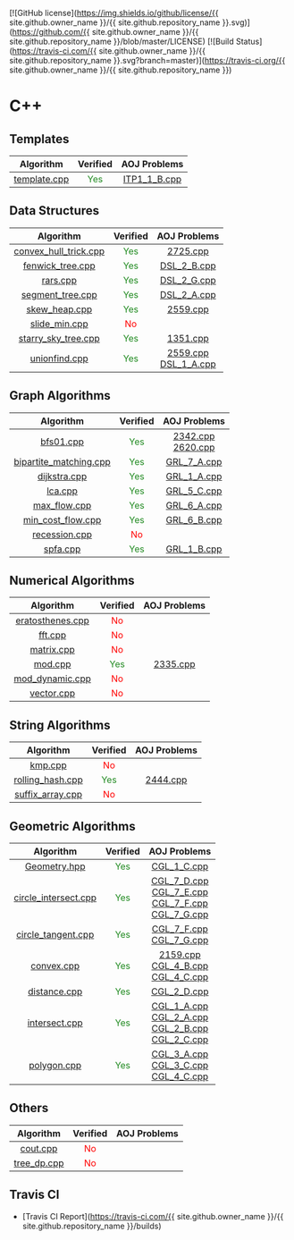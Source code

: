 [![GitHub license](https://img.shields.io/github/license/{{ site.github.owner_name }}/{{ site.github.repository_name }}.svg)](https://github.com/{{ site.github.owner_name }}/{{ site.github.repository_name }}/blob/master/LICENSE)
[![Build Status](https://travis-ci.com/{{ site.github.owner_name }}/{{ site.github.repository_name }}.svg?branch=master)](https://travis-ci.org/{{ site.github.owner_name }}/{{ site.github.repository_name }})

# C++

## Templates

| Algorithm | Verified | AOJ Problems |
|:---------:|:--------:|:------------:|
| [template.cpp](./cpp/include/template/template) | <font color="ForestGreen">Yes</font> | [ITP1_1_B.cpp](./cpp/src/ITP1_1_B) |

## Data Structures

| Algorithm | Verified | AOJ Problems |
|:---------:|:--------:|:------------:|
| [convex_hull_trick.cpp](./cpp/include/structure/convex_hull_trick) | <font color="ForestGreen">Yes</font> | [2725.cpp](./cpp/src/2725) |
| [fenwick_tree.cpp](./cpp/include/structure/fenwick_tree) | <font color="ForestGreen">Yes</font> | [DSL_2_B.cpp](./cpp/src/DSL_2_B) |
| [rars.cpp](./cpp/include/structure/rars) | <font color="ForestGreen">Yes</font> | [DSL_2_G.cpp](./cpp/src/DSL_2_G) |
| [segment_tree.cpp](./cpp/include/structure/segment_tree) | <font color="ForestGreen">Yes</font> | [DSL_2_A.cpp](./cpp/src/DSL_2_A) |
| [skew_heap.cpp](./cpp/include/structure/skew_heap) | <font color="ForestGreen">Yes</font> | [2559.cpp](./cpp/src/2559) |
| [slide_min.cpp](./cpp/include/structure/slide_min) | <font color="Red">No</font> |  |
| [starry_sky_tree.cpp](./cpp/include/structure/starry_sky_tree) | <font color="ForestGreen">Yes</font> | [1351.cpp](./cpp/src/1351) |
| [unionfind.cpp](./cpp/include/structure/unionfind) | <font color="ForestGreen">Yes</font> | [2559.cpp](./cpp/src/2559)<br>[DSL_1_A.cpp](./cpp/src/DSL_1_A) |

## Graph Algorithms

| Algorithm | Verified | AOJ Problems |
|:---------:|:--------:|:------------:|
| [bfs01.cpp](./cpp/include/graph/bfs01) | <font color="ForestGreen">Yes</font> | [2342.cpp](./cpp/src/2342)<br>[2620.cpp](./cpp/src/2620) |
| [bipartite_matching.cpp](./cpp/include/graph/bipartite_matching) | <font color="ForestGreen">Yes</font> | [GRL_7_A.cpp](./cpp/src/GRL_7_A) |
| [dijkstra.cpp](./cpp/include/graph/dijkstra) | <font color="ForestGreen">Yes</font> | [GRL_1_A.cpp](./cpp/src/GRL_1_A) |
| [lca.cpp](./cpp/include/graph/lca) | <font color="ForestGreen">Yes</font> | [GRL_5_C.cpp](./cpp/src/GRL_5_C) |
| [max_flow.cpp](./cpp/include/graph/max_flow) | <font color="ForestGreen">Yes</font> | [GRL_6_A.cpp](./cpp/src/GRL_6_A) |
| [min_cost_flow.cpp](./cpp/include/graph/min_cost_flow) | <font color="ForestGreen">Yes</font> | [GRL_6_B.cpp](./cpp/src/GRL_6_B) |
| [recession.cpp](./cpp/include/graph/recession) | <font color="Red">No</font> |  |
| [spfa.cpp](./cpp/include/graph/spfa) | <font color="ForestGreen">Yes</font> | [GRL_1_B.cpp](./cpp/src/GRL_1_B) |

## Numerical Algorithms

| Algorithm | Verified | AOJ Problems |
|:---------:|:--------:|:------------:|
| [eratosthenes.cpp](./cpp/include/math/eratosthenes) | <font color="Red">No</font> |  |
| [fft.cpp](./cpp/include/math/fft) | <font color="Red">No</font> |  |
| [matrix.cpp](./cpp/include/math/matrix) | <font color="Red">No</font> |  |
| [mod.cpp](./cpp/include/math/mod) | <font color="ForestGreen">Yes</font> | [2335.cpp](./cpp/src/2335) |
| [mod_dynamic.cpp](./cpp/include/math/mod_dynamic) | <font color="Red">No</font> |  |
| [vector.cpp](./cpp/include/math/vector) | <font color="Red">No</font> |  |

## String Algorithms

| Algorithm | Verified | AOJ Problems |
|:---------:|:--------:|:------------:|
| [kmp.cpp](./cpp/include/string/kmp) | <font color="Red">No</font> |  |
| [rolling_hash.cpp](./cpp/include/string/rolling_hash) | <font color="ForestGreen">Yes</font> | [2444.cpp](./cpp/src/2444) |
| [suffix_array.cpp](./cpp/include/string/suffix_array) | <font color="Red">No</font> |  |

## Geometric Algorithms

| Algorithm | Verified | AOJ Problems |
|:---------:|:--------:|:------------:|
| [Geometry.hpp](./cpp/include/geometry/Geometry.hpp) | <font color="ForestGreen">Yes</font> | [CGL_1_C.cpp](./cpp/src/CGL_1_C) |
| [circle_intersect.cpp](./cpp/include/geometry/circle_intersect) | <font color="ForestGreen">Yes</font> | [CGL_7_D.cpp](./cpp/src/CGL_7_D)<br>[CGL_7_E.cpp](./cpp/src/CGL_7_E)<br>[CGL_7_F.cpp](./cpp/src/CGL_7_F)<br>[CGL_7_G.cpp](./cpp/src/CGL_7_G) |
| [circle_tangent.cpp](./cpp/include/geometry/circle_tangent) | <font color="ForestGreen">Yes</font> | [CGL_7_F.cpp](./cpp/src/CGL_7_F)<br>[CGL_7_G.cpp](./cpp/src/CGL_7_G) |
| [convex.cpp](./cpp/include/geometry/convex) | <font color="ForestGreen">Yes</font> | [2159.cpp](./cpp/src/2159)<br>[CGL_4_B.cpp](./cpp/src/CGL_4_B)<br>[CGL_4_C.cpp](./cpp/src/CGL_4_C) |
| [distance.cpp](./cpp/include/geometry/distance) | <font color="ForestGreen">Yes</font> | [CGL_2_D.cpp](./cpp/src/CGL_2_D) |
| [intersect.cpp](./cpp/include/geometry/intersect) | <font color="ForestGreen">Yes</font> | [CGL_1_A.cpp](./cpp/src/CGL_1_A)<br>[CGL_2_A.cpp](./cpp/src/CGL_2_A)<br>[CGL_2_B.cpp](./cpp/src/CGL_2_B)<br>[CGL_2_C.cpp](./cpp/src/CGL_2_C) |
| [polygon.cpp](./cpp/include/geometry/polygon) | <font color="ForestGreen">Yes</font> | [CGL_3_A.cpp](./cpp/src/CGL_3_A)<br>[CGL_3_C.cpp](./cpp/src/CGL_3_C)<br>[CGL_4_C.cpp](./cpp/src/CGL_4_C) |

## Others

| Algorithm | Verified | AOJ Problems |
|:---------:|:--------:|:------------:|
| [cout.cpp](./cpp/include/others/cout) | <font color="Red">No</font> |  |
| [tree_dp.cpp](./cpp/include/others/tree_dp) | <font color="Red">No</font> |  |

## Travis CI
- [Travis CI Report](https://travis-ci.com/{{ site.github.owner_name }}/{{ site.github.repository_name }}/builds)

